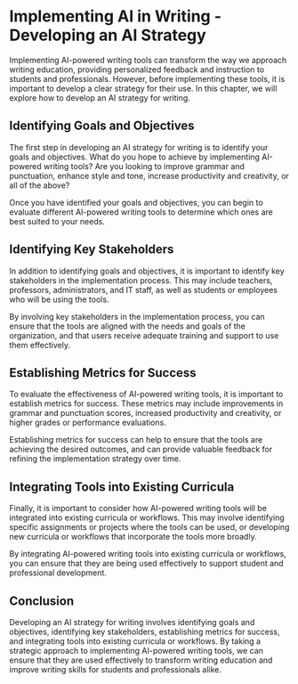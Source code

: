 Implementing AI in Writing - Developing an AI Strategy
=================================================================

Implementing AI-powered writing tools can transform the way we approach writing education, providing personalized feedback and instruction to students and professionals. However, before implementing these tools, it is important to develop a clear strategy for their use. In this chapter, we will explore how to develop an AI strategy for writing.

Identifying Goals and Objectives
--------------------------------

The first step in developing an AI strategy for writing is to identify your goals and objectives. What do you hope to achieve by implementing AI-powered writing tools? Are you looking to improve grammar and punctuation, enhance style and tone, increase productivity and creativity, or all of the above?

Once you have identified your goals and objectives, you can begin to evaluate different AI-powered writing tools to determine which ones are best suited to your needs.

Identifying Key Stakeholders
----------------------------

In addition to identifying goals and objectives, it is important to identify key stakeholders in the implementation process. This may include teachers, professors, administrators, and IT staff, as well as students or employees who will be using the tools.

By involving key stakeholders in the implementation process, you can ensure that the tools are aligned with the needs and goals of the organization, and that users receive adequate training and support to use them effectively.

Establishing Metrics for Success
--------------------------------

To evaluate the effectiveness of AI-powered writing tools, it is important to establish metrics for success. These metrics may include improvements in grammar and punctuation scores, increased productivity and creativity, or higher grades or performance evaluations.

Establishing metrics for success can help to ensure that the tools are achieving the desired outcomes, and can provide valuable feedback for refining the implementation strategy over time.

Integrating Tools into Existing Curricula
-----------------------------------------

Finally, it is important to consider how AI-powered writing tools will be integrated into existing curricula or workflows. This may involve identifying specific assignments or projects where the tools can be used, or developing new curricula or workflows that incorporate the tools more broadly.

By integrating AI-powered writing tools into existing curricula or workflows, you can ensure that they are being used effectively to support student and professional development.

Conclusion
----------

Developing an AI strategy for writing involves identifying goals and objectives, identifying key stakeholders, establishing metrics for success, and integrating tools into existing curricula or workflows. By taking a strategic approach to implementing AI-powered writing tools, we can ensure that they are used effectively to transform writing education and improve writing skills for students and professionals alike.

